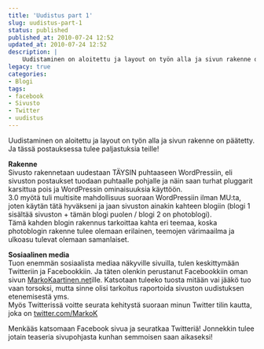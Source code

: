 ```yaml
---
title: 'Uudistus part 1'
slug: uudistus-part-1
status: published
published_at: 2010-07-24 12:52
updated_at: 2010-07-24 12:52
description: |
    Uudistaminen on aloitettu ja layout on työn alla ja sivun rakenne on päätetty. Ja tässä postauksessa tulee paljastuksia teille! Rakenne Sivusto rakennetaan uudestaan TÄYSIN puhtaaseen WordPressiin, eli sivuston postaukset tuodaan puhtaalle pohjalle ja näin saan turhat pluggarit karsittua pois ja WordPressin ominaisuuksia käyttöön. 3.0 myötä tuli multisite mahdollisuus suoraan WordPressiin ilman MU:ta, joten käytän tätä… Jatka lukemista Uudistus part 1
legacy: true
categories:
- Blogi
tags:
- facebook
- Sivusto
- Twitter
- uudistus
---
```


<p>Uudistaminen on aloitettu ja layout on työn alla ja sivun rakenne on päätetty. Ja tässä postauksessa tulee paljastuksia teille!</p>
<p><strong>Rakenne</strong> <br />
 Sivusto rakennetaan uudestaan TÄYSIN puhtaaseen WordPressiin, eli sivuston postaukset tuodaan puhtaalle pohjalle ja näin saan turhat pluggarit karsittua pois ja WordPressin ominaisuuksia käyttöön.<br />
3.0 myötä tuli multisite mahdollisuus suoraan WordPressiin ilman MU:ta, joten käytän tätä hyväkseni ja jaan sivuston ainakin kahteen blogiin (blogi 1 sisältää sivuston + tämän blogi puolen / blogi 2 on photoblogi).<br />
Tämä kahden blogin rakennus tarkoittaa kahta eri teemaa, koska photoblogin rakenne tulee olemaan erilainen, teemojen värimaailma ja ulkoasu tulevat olemaan samanlaiset.</p>
<p><strong>Sosiaalinen media</strong><br />
Tuon enemmän sosiaalista mediaa näkyville sivuilla, tulen keskittymään Twitteriin ja Facebookkiin. Ja täten olenkin perustanut Facebookkiin oman sivun <a href="http://www.facebook.com/pages/MarkoKaartinennet/130385637003101" target="_blank">MarkoKaartinen.net</a>ille. Katsotaan tuleeko tuosta mitään vai jääkö tuo vaan torsoksi, mutta sinne olisi tarkoitus raportoida sivuston uudistuksen etenemisestä yms.<br />
Myös Twitterissä voitte seurata kehitystä suoraan minun Twitter tilin kautta, joka on <a href="http://twitter.com/MarkoK" target="_blank">twitter.com/MarkoK</a></p>
<p>Menkääs katsomaan Facebook sivua ja seuratkaa Twitteriä! Jonnekkin tulee jotain teaseria sivupohjasta kunhan semmoisen saan aikaseksi!</p>